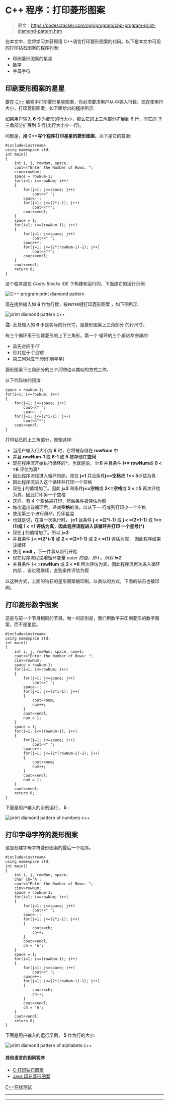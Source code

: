 # C++ 程序：打印菱形图案

> 原文：<https://codescracker.com/cpp/program/cpp-program-print-diamond-pattern.htm>

在本文中，您将学习并获得用 C++语言打印菱形图案的代码。以下是本文中可用的打印钻石图案的程序列表:

*   印刷菱形图案的星星
*   数字
*   字母字符

## 印刷菱形图案的星星

要在 [C++](/cpp/index.htm) 编程中打印菱形星星图案，你必须要求用户从 中输入行数。现在使用行大小，打印菱形图案，如下面给出的程序所示:

如果用户输入 **6** 作为菱形的行大小，那么它的上三角部分扩展到 6 行，而它的 下三角部分扩展到 5 行(比行大小少一行)。

问题是，**用 C++写个程序打印星星的菱形图案**。以下是它的答案:

```
#include<iostream>
using namespace std;
int main()
{
    int i, j, rowNum, space;
    cout<<"Enter the Number of Rows: ";
    cin>>rowNum;
    space = rowNum-1;
    for(i=1; i<=rowNum; i++)
    {
        for(j=1; j<=space; j++)
            cout<<" ";
        space--;
        for(j=1; j<=(2*i-1); j++)
            cout<<"*";
        cout<<endl;
    }
    space = 1;
    for(i=1; i<=(rowNum-1); i++)
    {
        for(j=1; j<=space; j++)
            cout<<" ";
        space++;
        for(j=1; j<=(2*(rowNum-i)-1); j++)
            cout<<"*";
        cout<<endl;
    }
    cout<<endl;
    return 0;
}
```

这个程序是在 *Code::Blocks* IDE 下构建和运行的。下面是它的运行示例:

![C++ program print diamond pattern](img/17e6f7db0b755bf4d90d66548569a8de.png)

现在提供输入如 **6** 作为行数，按`ENTER`键打印菱形图案 ，如下图所示:

![print diamond pattern c++](img/974154d9a3e615782ac531ebff458430.png)

**注-** 此处输入的 **6** 不是实际的行尺寸，是菱形图案上三角部分 的行尺寸。

有三个循环用于创建菱形的上下三角形。第一个 循环的三个*是这样创建的:*

*   首先对应于*行*
*   秒对应于*个空格*
*   第三列对应于*列*(印刷星星)

菱形图案下三角部分的三个*回路*也以类似的方式工作。

以下代码块的预演:

```
space = rowNum-1;
for(i=1; i<=rowNum; i++)
{
    for(j=1; j<=space; j++)
        cout<<" ";
        space--;
    for(j=1; j<=(2*i-1); j++)
        cout<<"*";
    cout<<endl;
}
```

打印钻石的上三角部分，就像这样:

*   当用户输入行大小为 **6** 时，它将被存储在 **rowNum** 中
*   并且 **rowNum-1** 或 **6-1** 或 **5** 被存储在**空间**
*   现在程序流开始执行循环的*。也就是说， **i=0** 并且条件 **I<= rowNum**或 **0 < =6** 评估为真*
*   因此程序流程进入循环内部，现在 **j=1** 并且条件**j<=空格**或 **1<= 5**评估为真
*   因此程序流进入这个循环并打印一个空格
*   现在 **j** 的值增加了。因此 **j=2** 和条件**j<=空格**或 **2<=空格**或 **2 < =5** 再次评估为真，因此打印另一个空格
*   这样，有 4 个空格被打印，然后条件被评估为假
*   每次退出该循环后，递减**空格**的值，以从下一 行或列打印少一个空格
*   使用第三个*进行循环*，打印星星
*   也就是说，在第一次执行时， **j=1** 且条件 **j < =(2*i-1)** 或 **j < =(2*1-1)** 或 **1<=(1)**或 **1 < =1** 评估为真，因此程序流程进入该循环并打印 一个**星号(*)**
*   现在 **j** 的值增加了。所以 **j=2**
*   并且条件 **j < =(2*i-1)** 或 **2 < =(2*1-1)** 或 **2 < =(1)** 评估为假， 因此程序结束该循环
*   使用 **endl** ，下一件事从新行开始
*   现在程序流程递增循环变量 *outer 的值，即 **i** 。所以 **i=2***
*   并且条件 **i < =rowNum** 或 **2 < =6** 再次评估为真，因此程序流再次进入循环内部 ，该过程继续，直到条件评估为假

以这种方式，上面的钻石的星形图案被印刷，以类似的方式，下面的钻石也被印刷。

## 打印菱形数字图案

这是与前一个节目相同的节目。唯一的区别是，我们用数字来印刷菱形的数字图案，而不是星星。

```
#include<iostream>
using namespace std;
int main()
{
    int i, j, rowNum, space, num=1;
    cout<<"Enter the Number of Rows: ";
    cin>>rowNum;
    space = rowNum-1;
    for(i=1; i<=rowNum; i++)
    {
        for(j=1; j<=space; j++)
            cout<<" ";
        space--;
        for(j=1; j<=(2*i-1); j++)
        {
            cout<<num;
            num++;
        }
        cout<<endl;
        num = 1;
    }
    space = 1;
    for(i=1; i<=(rowNum-1); i++)
    {
        for(j=1; j<=space; j++)
            cout<<" ";
        space++;
        for(j=1; j<=(2*(rowNum-i)-1); j++)
        {
            cout<<num;
            num++;
        }
        cout<<endl;
        num = 1;
    }
    cout<<endl;
    return 0;
}
```

下面是用户输入的示例运行， **5** :

![print diamond pattern of numbers c++](img/9d698acd9b9b053a85f7a7d08bf926dd.png)

## 打印字母字符的菱形图案

这是创建字母字符菱形图案的最后一个程序。

```
#include<iostream>
using namespace std;
int main()
{
    int i, j, rowNum, space;
    char ch='A';
    cout<<"Enter the Number of Rows: ";
    cin>>rowNum;
    space = rowNum-1;
    for(i=1; i<=rowNum; i++)
    {
        for(j=1; j<=space; j++)
            cout<<" ";
        space--;
        for(j=1; j<=(2*i-1); j++)
        {
            cout<<ch;
            ch++;
        }
        cout<<endl;
        ch = 'A';
    }
    space = 1;
    for(i=1; i<=(rowNum-1); i++)
    {
        for(j=1; j<=space; j++)
            cout<<" ";
        space++;
        for(j=1; j<=(2*(rowNum-i)-1); j++)
        {
            cout<<ch;
            ch++;
        }
        cout<<endl;
        ch = 'A';
    }
    cout<<endl;
    return 0;
}
```

下面是用户输入的运行示例， **5** 作为行的大小:

![print diamond pattern of alphabets c++](img/b146b9eb22241cea39e0caf6953f1c19.png)

#### 其他语言的相同程序

*   [C 打印钻石图案](/c/program/c-program-print-diamond-pattern.htm)
*   [Java 印花菱形图案](/java/program/java-program-print-diamond-pattern.htm)

[C++在线测试](/exam/showtest.php?subid=3)

* * *

* * *